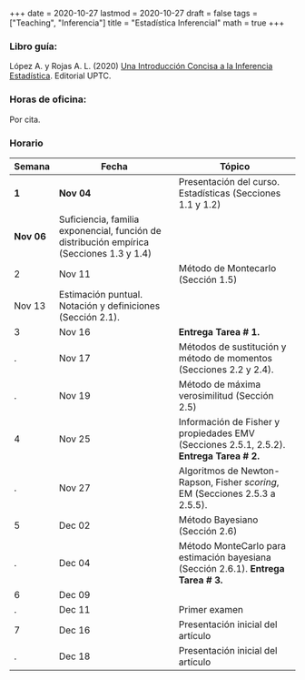 +++
date      = 2020-10-27
lastmod   = 2020-10-27
draft     = false
tags      = ["Teaching", "Inferencia"]
title     = "Estadística Inferencial"
math      = true
+++

### Libro guía:

López A. y Rojas A. L. (2020) [Una Introducción Concisa a la Inferencia Estadística](https://alexrojas.netlify.app/publication/ie/). Editorial UPTC.

### Horas de oficina: 

Por cita.

### Horario

Semana | Fecha | Tópico
---| ---| ---
**1** | **Nov 04** | Presentación del curso. Estadísticas (Secciones 1.1 y 1.2)
  | **Nov 06** | Suficiencia, familia exponencial, función de distribución empírica (Secciones 1.3 y 1.4)
2 | Nov 11 | Método de Montecarlo (Sección 1.5)
  | Nov 13 | Estimación puntual. Notación y definiciones (Sección 2.1). 
3 | Nov 16 | **Entrega Tarea # 1.**
. | Nov 17 | Métodos de sustitución y método de momentos (Secciones 2.2 y 2.4).
. | Nov 19 | Método de máxima verosimilitud (Sección 2.5)
4 | Nov 25 | Información de Fisher y propiedades EMV (Secciones 2.5.1, 2.5.2). **Entrega Tarea # 2.**
. | Nov 27 | Algoritmos de Newton-Rapson, Fisher *scoring*, EM (Secciones 2.5.3 a 2.5.5).
5 | Dec 02 | Método Bayesiano (Sección 2.6)
. | Dec 04 | Método MonteCarlo para estimación bayesiana (Sección 2.6.1). **Entrega Tarea # 3.**
6 | Dec 09 | 
. | Dec 11 | Primer examen
7 | Dec 16 | Presentación inicial del artículo
. | Dec 18 | Presentación inicial del artículo

